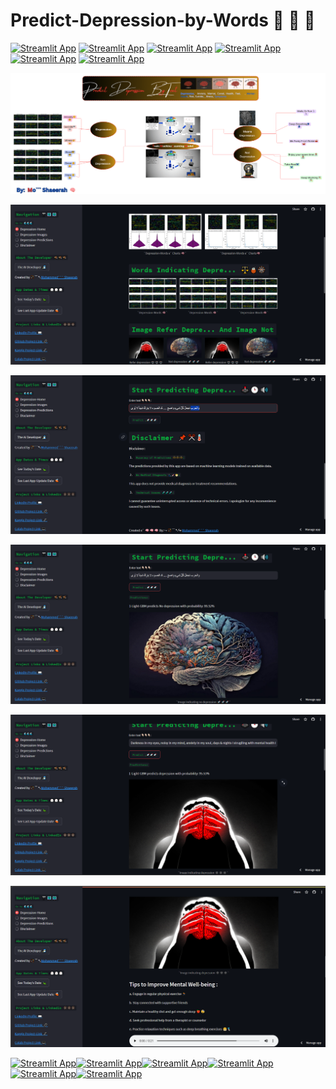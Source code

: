# Predict-Depression-by-Words 🚥 🚥 🚥


[![Streamlit App](https://static.streamlit.io/badges/streamlit_badge_white.svg)](https://mo-shaeerah-depression-prediction-based-on-text.streamlit.app/) [![Streamlit App](https://static.streamlit.io/badges/streamlit_badge_red.svg)](https://mo-shaeerah-depression-prediction-based-on-text.streamlit.app/) [![Streamlit App](https://static.streamlit.io/badges/streamlit_badge_white.svg)](https://mo-shaeerah-depression-prediction-based-on-text.streamlit.app/) [![Streamlit App](https://static.streamlit.io/badges/streamlit_badge_red.svg)](https://mo-shaeerah-depression-prediction-based-on-text.streamlit.app/) [![Streamlit App](https://static.streamlit.io/badges/streamlit_badge_white.svg)](https://mo-shaeerah-depression-prediction-based-on-text.streamlit.app/) [![Streamlit App](https://static.streamlit.io/badges/streamlit_badge_red.svg)](https://mo-shaeerah-depression-prediction-based-on-text.streamlit.app/)


![project image](...Images/Project-Image.png)



![project image](...Images/6.png)

![project image](...Images/7.png)

![project image](...Images/8.png)

![project image](...Images/9.png)

![project image](...Images/10.png)



[![Streamlit App](https://static.streamlit.io/badges/streamlit_badge_white.svg)](https://mo-shaeerah-depression-prediction-based-on-text.streamlit.app/)[![Streamlit App](https://static.streamlit.io/badges/streamlit_badge_red.svg)](https://mo-shaeerah-depression-prediction-based-on-text.streamlit.app/)[![Streamlit App](https://static.streamlit.io/badges/streamlit_badge_white.svg)](https://mo-shaeerah-depression-prediction-based-on-text.streamlit.app/)[![Streamlit App](https://static.streamlit.io/badges/streamlit_badge_red.svg)](https://mo-shaeerah-depression-prediction-based-on-text.streamlit.app/)[![Streamlit App](https://static.streamlit.io/badges/streamlit_badge_white.svg)](https://mo-shaeerah-depression-prediction-based-on-text.streamlit.app/)[![Streamlit App](https://static.streamlit.io/badges/streamlit_badge_red.svg)](https://mo-shaeerah-depression-prediction-based-on-text.streamlit.app/)


